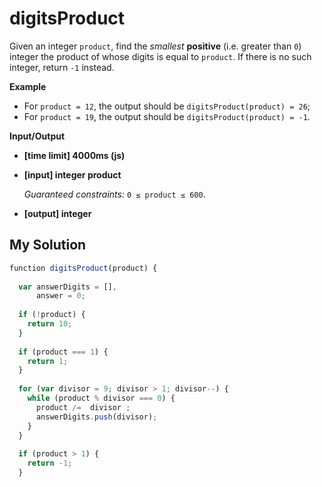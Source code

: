 # digitsProduct
﻿Given an integer `product`, find the _smallest_ **positive** (i.e. greater than `0`) integer the product of whose digits is equal to `product`. If there is no such integer, return `-1` instead.

**Example**

*   For `product = 12`, the output should be
    `digitsProduct(product) = 26`;
*   For `product = 19`, the output should be
    `digitsProduct(product) = -1`.

**Input/Output**

*   **[time limit] 4000ms (js)**

*   **[input] integer product**

    _Guaranteed constraints:_
    `0 ≤ product ≤ 600`.

*   **[output] integer**


## My Solution
```javascript
﻿function digitsProduct(product) {
​
  var answerDigits = [],
      answer = 0;
​
  if (!product) {
    return 10;
  }
​
  if (product === 1) {
    return 1;
  }
​
  for (var divisor = 9; divisor > 1; divisor--) {
    while (product % divisor === 0) {
      product /=  divisor ;
      answerDigits.push(divisor);
    }
  }
​
  if (product > 1) {
    return -1;
  }
​
​
```
